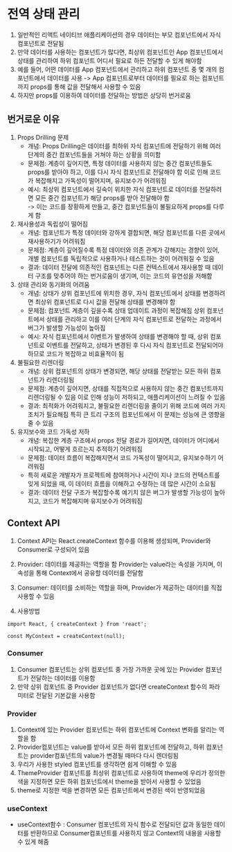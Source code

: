 # 전역 상태 관리

1. 일반적인 리액트 네이티브 애플리케이션의 경우 데이터는 부모 컴포넌트에서 자식 컴포넌트로 전달됨
2. 만약 데이터를 사용하는 컴포넌트가 많다면, 최상위 컴포넌트인 App 컴포넌트에서 상태를 관리하여 하위 컴포넌트 어디서 필요로 하든 전달할 수 있게 해야함
3. 예를 들어, 어떤 데이터를 App 컴포넌트에서 관리하고 하위 컴포넌트 중 몇 개의 컴포넌트에서 데이터를 사용 -> App 컴포넌트로부터 데이터를 필요로 하는 컴포넌트까지 props를 통해 값을 전달해서 사용할 수 있음
4. 하지만 props를 이용하여 데이터를 전달하는 방법은 상당히 번거로움


## 번거로운 이유

1. Props Drilling 문제
    - 개념: Props Drilling은 데이터를 최하위 자식 컴포넌트에 전달하기 위해 여러 단계의 중간 컴포넌트들을 거쳐야 하는 상황을 의미함
    - 문제점: 계층이 깊어지면, 특정 데이터를 사용하지 않는 중간 컴포넌트들도 props를 받아야 하고, 이를 다시 자식 컴포넌트로 전달해야 함 이로 인해 코드가 복잡해지고 가독성이 떨어지며, 유지보수가 어려워짐
    - 예시: 최상위 컴포넌트에서 깊숙이 위치한 자식 컴포넌트로 데이터를 전달하려면 모든 중간 컴포넌트가 해당 props를 받아 전달해야 함
    <br>-> 이는 코드를 장황하게 만들고, 중간 컴포넌트들이 불필요하게 props를 다루게 함
2. 재사용성과 독립성이 떨어짐
    - 개념: 컴포넌트가 특정 데이터와 강하게 결합되면, 해당 컴포넌트를 다른 곳에서 재사용하기가 어려워짐
    - 문제점: 계층이 깊어질수록 특정 데이터와 의존 관계가 강해지는 경향이 있어, 개별 컴포넌트를 독립적으로 사용하거나 테스트하는 것이 어려워질 수 있음
    - 결과: 데이터 전달에 의존적인 컴포넌트는 다른 컨텍스트에서 재사용할 때 데이터 구조를 맞추어야 하는 번거로움이 생기며, 이는 코드의 유연성을 저해함
3. 상태 관리와 동기화의 어려움
    - 개념: 상태가 상위 컴포넌트에 위치한 경우, 자식 컴포넌트에서 상태를 변경하려면 최상위 컴포넌트로 다시 값을 전달해 상태를 변경해야 함
    - 문제점: 컴포넌트 계층이 깊을수록 상태 업데이트 과정이 복잡해짐 상위 컴포넌트에서 상태를 관리하고 이를 여러 단계의 자식 컴포넌트로 전달하는 과정에서 버그가 발생할 가능성이 높아짐
    - 예시: 자식 컴포넌트에서 이벤트가 발생하여 상태를 변경해야 할 때, 상위 컴포넌트로 이벤트를 전달하고, 상태가 변경된 후 다시 자식 컴포넌트로 전달되어야 하므로 코드가 복잡하고 비효율적이 됨
4. 불필요한 리렌더링
    - 개념: 상위 컴포넌트의 상태가 변경되면, 해당 상태를 전달받는 모든 하위 컴포넌트가 리렌더링됨
    - 문제점: 계층이 깊어지면, 상태를 직접적으로 사용하지 않는 중간 컴포넌트까지 리렌더링될 수 있음 이로 인해 성능이 저하되고, 애플리케이션이 느려질 수 있음
    - 결과: 최적화가 어려워지고, 불필요한 리렌더링을 줄이기 위해 코드에 여러 가지 조치가 필요해짐 특히 큰 트리 구조의 컴포넌트에서 이 문제는 성능에 큰 영향을 줄 수 있음
5. 유지보수와 코드 가독성 저하
    - 개념: 복잡한 계층 구조에서 props 전달 경로가 길어지면, 데이터가 어디에서 시작되고, 어떻게 흐르는지 추적하기 어려워짐
    - 문제점: 데이터 흐름이 복잡해지면서 코드 가독성이 떨어지고, 유지보수하기 어려워짐
    - 특히 새로운 개발자가 프로젝트에 참여하거나 시간이 지나 코드의 컨텍스트를 잊게 되었을 때, 이 데이터 흐름을 이해하고 수정하는 데 많은 시간이 소요됨
    - 결과: 데이터 전달 구조가 복잡할수록 예기치 않은 버그가 발생할 가능성이 높아지고, 코드가 복잡해지며 유지보수가 어려워짐

## Context API

1. Context API는 React.createContext 함수를 이용해 생성되며, Provider와 Consumer로 구성되어 있음
2. Provider: 데이터를 제공하는 역할을 함 Provider는 value라는 속성을 가지며, 이 속성을 통해 Context에서 공유할 데이터를 전달함
3. Consumer: 데이터를 소비하는 역할을 하며, Provider가 제공하는 데이터를 직접 사용할 수 있음

4. 사용방법
```JS
import React, { createContext } from 'react';

const MyContext = createContext(null);
```

### Consumer

1. Consumer 컴포넌트는 상위 컴포넌트 중 가장 가까운 곳에 있는 Provider 컴포넌트가 전달하는 데이터를 이용함
2. 만약 상위 컴포넌트 중 Provider 컴포넌트가 없다면 createContext 함수의 파라미터로 전달된 기본값을 사용함

### Provider
1. Context에 있는 Provider 컴포넌트는 하위 컴포넌트에 Context 변화를 알리는 역할을 함
2. Provider컴포넌트는 value를 받아서 모든 하위 컴포넌트에 전달하고, 하위 컴포넌트는 provider컴포넌트의 value가 변경될 때마다 다시 렌더링됨
3. 우리가 사용한 styled 컴포넌트를 생각하면 쉽게 이해할 수 있음
4. ThemeProvider 컴포넌트를 최상위 컴포넌트로 사용하여 theme에 우리가 정의한 색을 지정하면 모든 하위 컴포넌트에서 theme을 받아서 사용할 수 있었음
5. theme로 지정한 색을 변경하면 모든 컴포넌트에서 변경된 색이 반영되었음

### useContext

- useContext함수 :  Consumer 컴포넌트의 자식 함수로 전달되던 값과 동일한 데이터를 반환하므로 Consumer컴포넌트를 사용하지 않고 Context의 내용을 사용할 수 있게 해줌